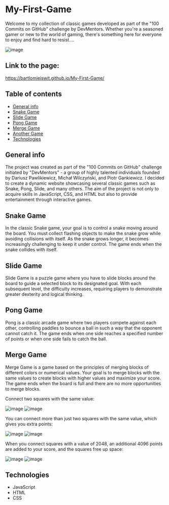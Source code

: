 # My-First-Game

Welcome to my collection of classic games developed as part of the "100 Commits on GitHub" challenge by DevMentors. Whether you're a seasoned gamer or new to the world of gaming, there's something here for everyone to enjoy and find hard to resist....

![image](https://github.com/BartlomiejSwit/My-First-Game/assets/92230223/feedb796-f49b-425f-b361-9a0fc03f4ec3)

## Link to the page:
https://bartlomiejswit.github.io/My-First-Game/

## Table of contents
* [General info](#general-info)
* [Snake Game](#Snake-Game)
* [Slide Game](#Slide-Game)
* [Pong Game](#Pong-Game)
* [Merge Game](#Merge-Game)
* [Another Game](#Another-Game)
* [Technologies](#Technologies)

## General info
The project was created as part of the "100 Commits on GitHub" challenge initiated by "DevMentors" - a group of highly talented individuals founded by Dariusz Pawlikiewicz, Michał Wilczyński, and Piotr Gankiewicz. I decided to create a dynamic website showcasing several classic games such as Snake, Pong, Slide, and many others. The aim of the project is not only to acquire skills in JavaScript, CSS, and HTML but also to provide entertainment through interactive games.
	
## Snake Game
In the classic Snake game, your goal is to control a snake moving around the board. You must collect flashing objects to make the snake grow while avoiding collisions with itself. As the snake grows longer, it becomes increasingly challenging to keep it under control. The game ends when the snake collides with itself.
	
## Slide Game
Slide Game is a puzzle game where you have to slide blocks around the board to guide a selected block to its designated goal. With each subsequent level, the difficulty increases, requiring players to demonstrate greater dexterity and logical thinking.

## Pong Game
Pong is a classic arcade game where two players compete against each other, controlling paddles to bounce a ball in such a way that the opponent cannot catch it. The game ends when one side reaches a specified number of points or when one side fails to catch the ball.

## Merge Game
Merge Game is a game based on the principles of merging blocks of different colors or numerical values. Your goal is to merge blocks with the same values to create blocks with higher values and maximize your score. The game ends when the board is full and there are no more opportunities to merge blocks.

Connect two squares with the same value:

![image](https://github.com/BartlomiejSwit/My-First-Game/assets/92230223/d10be81d-ac16-4822-a876-47f22f2bfdc2)	![image](https://github.com/BartlomiejSwit/My-First-Game/assets/92230223/ed5a2b9f-b662-4d84-80b7-6fd41fe2777a)

You can connect more than just two squares with the same value, which gives you extra points:

![image](https://github.com/BartlomiejSwit/My-First-Game/assets/92230223/d3322269-12ab-40d7-bd3e-b47eab0ff689)	![image](https://github.com/BartlomiejSwit/My-First-Game/assets/92230223/ce156586-1a2b-4793-980c-0ae11aad5067)

When you connect squares with a value of 2048, an additional 4096 points are added to your score, and the squares free up space:

![image](https://github.com/BartlomiejSwit/My-First-Game/assets/92230223/2aa88519-c3e2-47b3-b86d-23106eeb0157)	![image](https://github.com/BartlomiejSwit/My-First-Game/assets/92230223/adbf1884-8833-4be9-8fa7-c3105ed22b78)

## Technologies
* JavaScript
* HTML
* CSS
